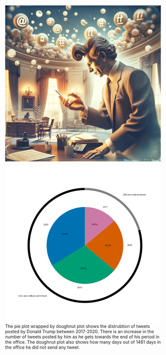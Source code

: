 ![Banner Image](https://github.com/Htbibalan/PYTHON_COURSE_2024/blob/main/source/surea.webp)


![pie](https://github.com/Htbibalan/PYTHON_COURSE_2024/blob/main/plots/pie_doughnut.png)
The pie plot wrapped by doughnut plot shows the distrubtion of tweets posted by Donald Trump between 2017-2020. There is an increase in the number of tweets posted by him as he gets towards the end of his period in the office. The doughnut plot also shows how many days out of 1461 days in the office he did not send any tweet.